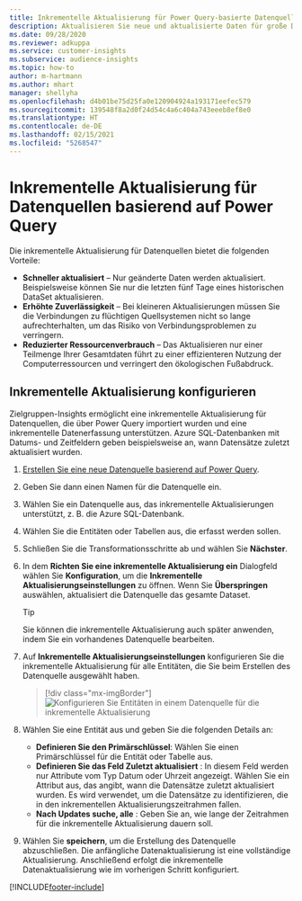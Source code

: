 ```yaml
---
title: Inkrementelle Aktualisierung für Power Query-basierte Datenquellen
description: Aktualisieren Sie neue und aktualisierte Daten für große Datenquellen basierend auf Power Query.
ms.date: 09/28/2020
ms.reviewer: adkuppa
ms.service: customer-insights
ms.subservice: audience-insights
ms.topic: how-to
author: m-hartmann
ms.author: mhart
manager: shellyha
ms.openlocfilehash: d4b01be75d25fa0e120904924a193171eefec579
ms.sourcegitcommit: 139548f8a2d0f24d54c4a6c404a743eeeb8ef8e0
ms.translationtype: HT
ms.contentlocale: de-DE
ms.lasthandoff: 02/15/2021
ms.locfileid: "5268547"
---
```

# <a name="incremental-refresh-for-data-sources-based-on-power-query"></a>Inkrementelle Aktualisierung für Datenquellen basierend auf Power Query

Die inkrementelle Aktualisierung für Datenquellen bietet die folgenden Vorteile:

- **Schneller aktualisiert** – Nur geänderte Daten werden aktualisiert. Beispielsweise können Sie nur die letzten fünf Tage eines historischen DataSet aktualisieren.
- **Erhöhte Zuverlässigkeit** – Bei kleineren Aktualisierungen müssen Sie die Verbindungen zu flüchtigen Quellsystemen nicht so lange aufrechterhalten, um das Risiko von Verbindungsproblemen zu verringern.
- **Reduzierter Ressourcenverbrauch** – Das Aktualisieren nur einer Teilmenge Ihrer Gesamtdaten führt zu einer effizienteren Nutzung der Computerressourcen und verringert den ökologischen Fußabdruck.

## <a name="configure-incremental-refresh"></a>Inkrementelle Aktualisierung konfigurieren

Zielgruppen-Insights ermöglicht eine inkrementelle Aktualisierung für Datenquellen, die über Power Query importiert wurden und eine inkrementelle Datenerfassung unterstützen. Azure SQL-Datenbanken mit Datums- und Zeitfeldern geben beispielsweise an, wann Datensätze zuletzt aktualisiert wurden.

1. [Erstellen Sie eine neue Datenquelle basierend auf Power Query](connect-power-query.md).

1. Geben Sie dann einen Namen für die Datenquelle ein.

1. Wählen Sie ein Datenquelle aus, das inkrementelle Aktualisierungen unterstützt, z. B. die Azure SQL-Datenbank.

1. Wählen Sie die Entitäten oder Tabellen aus, die erfasst werden sollen.

1. Schließen Sie die Transformationsschritte ab und wählen Sie **Nächster**.

1. In dem **Richten Sie eine inkrementelle Aktualisierung ein** Dialogfeld wählen Sie **Konfiguration**, um die **Inkrementelle Aktualisierungseinstellungen** zu öffnen. Wenn Sie **Überspringen** auswählen, aktualisiert die Datenquelle das gesamte Dataset.
   > [!TIP]
   > Sie können die inkrementelle Aktualisierung auch später anwenden, indem Sie ein vorhandenes Datenquelle bearbeiten.

1. Auf **Inkrementelle Aktualisierungseinstellungen** konfigurieren Sie die inkrementelle Aktualisierung für alle Entitäten, die Sie beim Erstellen des Datenquelle ausgewählt haben.

   > [!div class="mx-imgBorder"]
   > ![Konfigurieren Sie Entitäten in einem Datenquelle für die inkrementelle Aktualisierung](media/incremental-refresh-settings.png "Konfigurieren Sie Entitäten in einem Datenquelle für die inkrementelle Aktualisierung")

1. Wählen Sie eine Entität aus und geben Sie die folgenden Details an:

   - **Definieren Sie den Primärschlüssel**: Wählen Sie einen Primärschlüssel für die Entität oder Tabelle aus.
   - **Definieren Sie das Feld Zuletzt aktualisiert** : In diesem Feld werden nur Attribute vom Typ Datum oder Uhrzeit angezeigt. Wählen Sie ein Attribut aus, das angibt, wann die Datensätze zuletzt aktualisiert wurden. Es wird verwendet, um die Datensätze zu identifizieren, die in den inkrementellen Aktualisierungszeitrahmen fallen.
   - **Nach Updates suche, alle** : Geben Sie an, wie lange der Zeitrahmen für die inkrementelle Aktualisierung dauern soll.

1. Wählen Sie **speichern**, um die Erstellung des Datenquelle abzuschließen. Die anfängliche Datenaktualisierung ist eine vollständige Aktualisierung. Anschließend erfolgt die inkrementelle Datenaktualisierung wie im vorherigen Schritt konfiguriert.


[!INCLUDE[footer-include](../includes/footer-banner.md)]